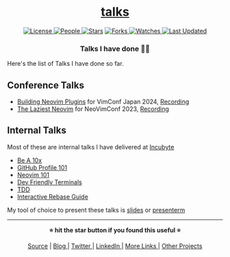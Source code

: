 <div align = "center">

<h1><a href="https://github.com/2kabhishek/talks">talks</a></h1>

<a href="https://github.com/2KAbhishek/talks/blob/main/LICENSE">
<img alt="License" src="https://img.shields.io/github/license/2kabhishek/talks?style=flat&color=eee&label="> </a>

<a href="https://github.com/2KAbhishek/talks/graphs/contributors">
<img alt="People" src="https://img.shields.io/github/contributors/2kabhishek/talks?style=flat&color=ffaaf2&label=People"> </a>

<a href="https://github.com/2KAbhishek/talks/stargazers">
<img alt="Stars" src="https://img.shields.io/github/stars/2kabhishek/talks?style=flat&color=98c379&label=Stars"></a>

<a href="https://github.com/2KAbhishek/talks/network/members">
<img alt="Forks" src="https://img.shields.io/github/forks/2kabhishek/talks?style=flat&color=66a8e0&label=Forks"> </a>

<a href="https://github.com/2KAbhishek/talks/watchers">
<img alt="Watches" src="https://img.shields.io/github/watchers/2kabhishek/talks?style=flat&color=f5d08b&label=Watches"> </a>

<a href="https://github.com/2KAbhishek/talks/pulse">
<img alt="Last Updated" src="https://img.shields.io/github/last-commit/2kabhishek/talks?style=flat&color=e06c75&label="> </a>

<h3>Talks I have done 🎁📢</h3>

</div>

Here's the list of Talks I have done so far.

## Conference Talks

- [Building Neovim Plugins](./decks/building-neovim-plugins.md) for VimConf Japan 2024, [Recording](https://youtu.be/2cFGmiDuNl4?si=quI43f2eapdq7lFu)
- [The Laziest Neovim](./decks/the-laziest-neovim.md) for NeoVimConf 2023, [Recording](https://youtu.be/FMa3eURbgQ8?si=buVkqTrUSWKgVcGU)

## Internal Talks

Most of these are internal talks I have delivered at [Incubyte](https://incubyte.co)

- [Be A 10x](./decks/be-a-10x.md)
- [GitHub Profile 101](./decks/github-profile-101.md)
- [Neovim 101](./decks/neovim-101.md)
- [Dev Friendly Terminals](./decks/dev-friendly-terminals.md)
- [TDD](./decks/tdd.md)
- [Interactive Rebase Guide](./decks/interactive-rebase-guide.md)

My tool of choice to present these talks is [slides](https://github.com/maaslalani/slides) or [presenterm](https://github.com/mfontanini/presenterm)

<hr>

<div align="center">

<strong>⭐ hit the star button if you found this useful ⭐</strong><br>

<a href="https://github.com/2KAbhishek/talks">Source</a>
| <a href="https://2kabhishek.github.io/blog" target="_blank">Blog </a>
| <a href="https://twitter.com/2kabhishek" target="_blank">Twitter </a>
| <a href="https://linkedin.com/in/2kabhishek" target="_blank">LinkedIn </a>
| <a href="https://2kabhishek.github.io/links" target="_blank">More Links </a>
| <a href="https://2kabhishek.github.io/projects" target="_blank">Other Projects </a>

</div>
